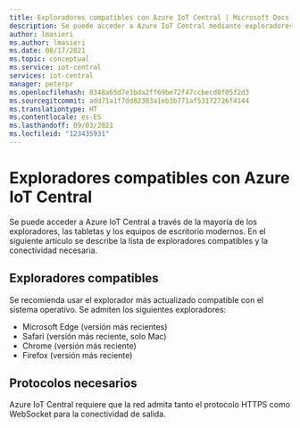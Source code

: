 ```yaml
---
title: Exploradores compatibles con Azure IoT Central | Microsoft Docs
description: Se puede acceder a Azure IoT Central mediante exploradores, tabletas y equipos de escritorio modernos. En este artículo se describe la lista de exploradores compatibles.
author: lmasieri
ms.author: lmasieri
ms.date: 08/17/2021
ms.topic: conceptual
ms.service: iot-central
services: iot-central
manager: peterpr
ms.openlocfilehash: 0348a65d7e3bda2ff69be72f47ccbecd0f05f2d3
ms.sourcegitcommit: add71a1f7dd82303a1eb3b771af53172726f4144
ms.translationtype: HT
ms.contentlocale: es-ES
ms.lasthandoff: 09/03/2021
ms.locfileid: "123435931"
---
```

# <a name="supported-browsers-for-azure-iot-central"></a>Exploradores compatibles con Azure IoT Central

Se puede acceder a Azure IoT Central a través de la mayoría de los exploradores, las tabletas y los equipos de escritorio modernos. En el siguiente artículo se describe la lista de exploradores compatibles y la conectividad necesaria.  

## <a name="supported-browsers"></a>Exploradores compatibles
Se recomienda usar el explorador más actualizado compatible con el sistema operativo. Se admiten los siguientes exploradores:
- Microsoft Edge (versión más recientes)
- Safari (versión más reciente, solo Mac)
- Chrome (versión más reciente)
- Firefox (versión más reciente)

## <a name="required-protocols"></a>Protocolos necesarios
Azure IoT Central requiere que la red admita tanto el protocolo HTTPS como WebSocket para la conectividad de salida.
